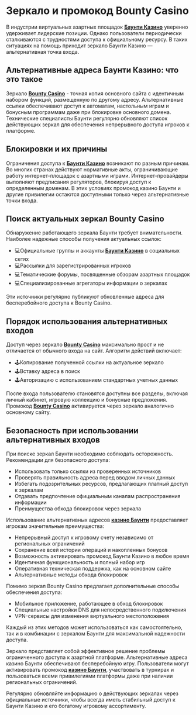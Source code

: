 # Зеркало и промокод Bounty Casino

В индустрии виртуальных азартных площадок **[Баунти Казино](https://azino.mobi/bounty)** уверенно удерживает лидерские позиции. Однако пользователи периодически сталкиваются с трудностями доступа к официальному ресурсу. В таких ситуациях на помощь приходит зеркало Баунти Казино — альтернативная точка входа.

## Альтернативные адреса Баунти Казино: что это такое

Зеркало **[Bounty Casino](https://azino.mobi/bounty)** - точная копия основного сайта с идентичным набором функций, размещенную по другому адресу. Альтернативные ссылки обеспечивают доступ к автоматам, настольным играм и бонусным программам даже при блокировке основного домена. Технические специалисты Баунти регулярно обновляют список действующих зеркал для обеспечения непрерывного доступа игроков к платформе.

## Блокировки и их причины

Ограничения доступа к **[Баунти Казино](https://azino.mobi/bounty)** возникают по разным причинам. Во многих странах действуют нормативные акты, ограничивающие работу интернет-площадок с азартными играми. Интернет-провайдеры выполняют предписания регуляторов, блокируя доступ к определенным доменам. В этих условиях промокод казино Баунти и другие привилегии остаются доступными только через альтернативные точки входа.

## Поиск актуальных зеркал Bounty Casino

Обнаружение работающего зеркала Баунти требует внимательности. Наиболее надежные способы получения актуальных ссылок:

- 💻Официальные группы и аккаунты **[Баунти Казино](https://azino.mobi/bounty)** в социальных сетях
- 💻Рассылки для зарегистрированных игроков
- 💻Тематические форумы, посвященные обзорам азартных площадок
- 💻Специализированные агрегаторы информации о зеркалах

Эти источники регулярно публикуют обновленные адреса для бесперебойного доступа к Bounty Casino.

## Порядок использования альтернативных входов

Доступ через зеркало **[Bounty Casino](https://azino.mobi/bounty)** максимально прост и не отличается от обычного входа на сайт. Алгоритм действий включает:

- 🕹️Копирование полученной ссылки на актуальное зеркало
- 🕹️Вставку адреса в поиск
- 🕹️Авторизацию с использованием стандартных учетных данных

После входа пользователю становятся доступны все разделы, включая личный кабинет, игровую коллекцию и бонусные предложения. Промокод **[Bounty Casino](https://azino.mobi/bounty)** активируется через зеркало аналогично основному сайту.

## Безопасность при использовании альтернативных входов

При поиске зеркал Баунти необходимо соблюдать осторожность. Рекомендации для безопасного доступа:

- Использовать только ссылки из проверенных источников
- Проверять правильность адреса перед вводом личных данных
- Избегать подозрительных ресурсов, предлагающих платный доступ к зеркалам
- Отдавать предпочтение официальным каналам распространения информации
- Преимущества обхода блокировок через зеркала

Использование альтернативных адресов **[казино Баунти](https://azino.mobi/bounty)** предоставляет игрокам значительные преимущества:

- Непрерывный доступ к игровому счету независимо от региональных ограничений
- Сохранение всей истории операций и накопленных бонусов
- Возможность активировать промокод Баунти Казино в любое время
- Идентичная функциональность и полный набор игр
- Оперативная техническая поддержка, как на основном сайте
- Альтернативные методы обхода блокировок

Помимо зеркал Bounty Casino предлагает дополнительные способы обеспечения доступа:

- Мобильное приложение, работающее в обход блокировок
- Специальные настройки DNS для непосредственного подключения
- VPN-сервисы для изменения виртуального местоположения

Каждый из этих методов может использоваться как самостоятельно, так и в комбинации с зеркалом Баунти для максимальной надежности доступа.

Зеркало представляет собой эффективное решение проблемы ограниченного доступа к азартной платформе. Альтернативные адреса казино Баунти обеспечивают бесперебойную игру. Пользователи могут активировать промокод **[казино Баунти](https://azino.mobi/bounty)**, участвовать в турнирах и пользоваться всеми привилегиями платформы даже при наличии региональных ограничений.

Регулярно обновляйте информацию о действующих зеркалах через официальные источники, чтобы всегда иметь стабильный доступ к Баунти Казино и его богатому игровому ассортименту.
